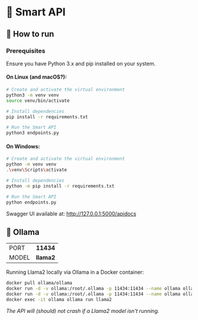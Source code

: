 # 🧠 Smart API
## 🤖 How to run
### Prerequisites
Ensure you have Python 3.x and pip installed on your system.

#### On Linux (and macOS?):
```sh
# Create and activate the virtual environment
python3 -m venv venv 
source venv/bin/activate

# Install dependencies
pip install -r requirements.txt

# Run the Smart API
python3 endpoints.py
```

#### On Windows:
```sh
# Create and activate the virtual environment
python -m venv venv 
.\venv\Scripts\activate

# Install dependencies
python -m pip install -r requirements.txt

# Run the Smart API
python endpoints.py
```
Swagger UI available at: http://127.0.0.1:5000/apidocs

## 🦙 Ollama 
|     |       |
|------|-------|
| PORT | **11434** |
| MODEL|**llama2**|

Running Llama2 locally via Ollama in a Docker container:
```sh
docker pull ollama/ollama
docker run -d -v ollama:/root/.ollama -p 11434:11434 --name ollama ollama/ollama
docker run -d -v ollama:/root/.ollama -p 11434:11434 --name ollama ollama/ollama
docker exec -it ollama ollama run llama2
```
_The API will (should) not crash if a Llama2 model isn't running._
